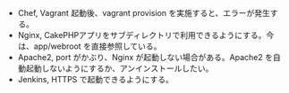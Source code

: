* Chef, Vagrant 起動後、vagrant provision を実施すると、エラーが発生する。
* Nginx, CakePHPアプリをサブディレクトリで利用できるようにする。今は、app/webroot を直接参照している。
* Apache2, port がかぶり、Nginx が起動しない場合がある。Apache2 を自動起動しないようにするか、アンインストールしたい。
* Jenkins, HTTPS で起動できるようにする。
